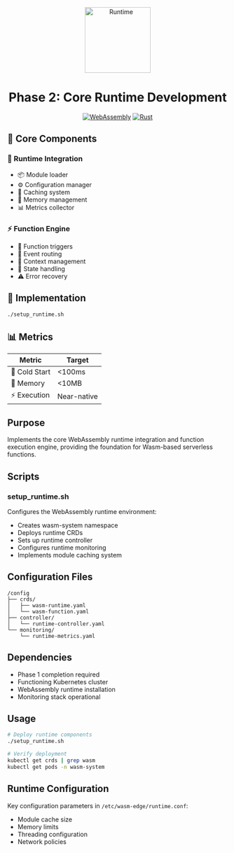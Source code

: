 <div align="center">
  <img src="../../docs/assets/icons/runtime.png" alt="Runtime" width="150"/>
  <h1>Phase 2: Core Runtime Development</h1>

  [![WebAssembly](https://img.shields.io/badge/webassembly-654FF0.svg?style=flat&logo=webassembly&logoColor=white)](https://webassembly.org/)
  [![Rust](https://img.shields.io/badge/rust-%23000000.svg?style=flat&logo=rust&logoColor=white)](https://www.rust-lang.org/)
</div>

## 🎯 Core Components

### 🔄 Runtime Integration
- 📦 Module loader
- ⚙️ Configuration manager
- 💾 Caching system
- 🧠 Memory management
- 📊 Metrics collector

### ⚡ Function Engine
- 🎯 Function triggers
- 🔄 Event routing
- 📝 Context management
- 🔧 State handling
- ⚠️ Error recovery

## 🚀 Implementation
```bash
./setup_runtime.sh
```

## 📊 Metrics
| Metric | Target |
|--------|--------|
| 🚀 Cold Start | <100ms |
| 💾 Memory | <10MB |
| ⚡ Execution | Near-native |

## Purpose
Implements the core WebAssembly runtime integration and function execution engine, providing the foundation for Wasm-based serverless functions.

## Scripts

### setup_runtime.sh
Configures the WebAssembly runtime environment:
- Creates wasm-system namespace
- Deploys runtime CRDs
- Sets up runtime controller
- Configures runtime monitoring
- Implements module caching system

## Configuration Files
```
/config
├── crds/
│   ├── wasm-runtime.yaml
│   └── wasm-function.yaml
├── controller/
│   └── runtime-controller.yaml
└── monitoring/
    └── runtime-metrics.yaml
```

## Dependencies
- Phase 1 completion required
- Functioning Kubernetes cluster
- WebAssembly runtime installation
- Monitoring stack operational

## Usage
```bash
# Deploy runtime components
./setup_runtime.sh

# Verify deployment
kubectl get crds | grep wasm
kubectl get pods -n wasm-system
```

## Runtime Configuration
Key configuration parameters in `/etc/wasm-edge/runtime.conf`:
- Module cache size
- Memory limits
- Threading configuration
- Network policies

